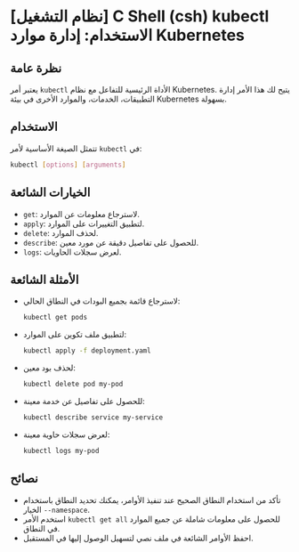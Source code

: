 # [نظام التشغيل] C Shell (csh) kubectl الاستخدام: إدارة موارد Kubernetes

## نظرة عامة
يعتبر أمر `kubectl` الأداة الرئيسية للتفاعل مع نظام Kubernetes. يتيح لك هذا الأمر إدارة التطبيقات، الخدمات، والموارد الأخرى في بيئة Kubernetes بسهولة.

## الاستخدام
تتمثل الصيغة الأساسية لأمر `kubectl` في:

```bash
kubectl [options] [arguments]
```

## الخيارات الشائعة
- `get`: لاسترجاع معلومات عن الموارد.
- `apply`: لتطبيق التغييرات على الموارد.
- `delete`: لحذف الموارد.
- `describe`: للحصول على تفاصيل دقيقة عن مورد معين.
- `logs`: لعرض سجلات الحاويات.

## الأمثلة الشائعة
- لاسترجاع قائمة بجميع البودات في النطاق الحالي:
  ```bash
  kubectl get pods
  ```

- لتطبيق ملف تكوين على الموارد:
  ```bash
  kubectl apply -f deployment.yaml
  ```

- لحذف بود معين:
  ```bash
  kubectl delete pod my-pod
  ```

- للحصول على تفاصيل عن خدمة معينة:
  ```bash
  kubectl describe service my-service
  ```

- لعرض سجلات حاوية معينة:
  ```bash
  kubectl logs my-pod
  ```

## نصائح
- تأكد من استخدام النطاق الصحيح عند تنفيذ الأوامر، يمكنك تحديد النطاق باستخدام الخيار `--namespace`.
- استخدم الأمر `kubectl get all` للحصول على معلومات شاملة عن جميع الموارد في النطاق.
- احفظ الأوامر الشائعة في ملف نصي لتسهيل الوصول إليها في المستقبل.
